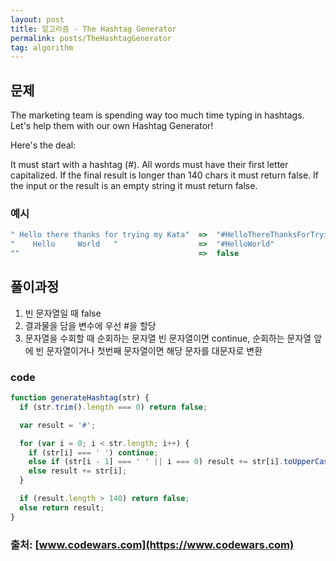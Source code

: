 ```yaml
---
layout: post
title: 알고리즘 - The Hashtag Generator
permalink: posts/TheHashtagGenerator
tag: algorithm
---
```


## 문제

The marketing team is spending way too much time typing in hashtags.
Let's help them with our own Hashtag Generator!

Here's the deal:

It must start with a hashtag (#).
All words must have their first letter capitalized.
If the final result is longer than 140 chars it must return false.
If the input or the result is an empty string it must return false.

### 예시

```javascript
" Hello there thanks for trying my Kata"  =>  "#HelloThereThanksForTryingMyKata"
"    Hello     World   "                  =>  "#HelloWorld"
""                                        =>  false
```

## 풀이과정

1. 빈 문자열일 때 false
2. 결과물을 담을 변수에 우선 #을 할당
3. 문자열을 수회할 때 순회하는 문자열 빈 문자열이면 continue, 순회하는 문자열 앞에 빈 문자열이거나 첫번째 문자열이면 해당 문자를 대문자로 변환

### code

```javascript
function generateHashtag(str) {
  if (str.trim().length === 0) return false;

  var result = '#';

  for (var i = 0; i < str.length; i++) {
    if (str[i] === ' ') continue;
    else if (str[i - 1] === ' ' || i === 0) result += str[i].toUpperCase();
    else result += str[i];
  }

  if (result.length > 140) return false;
  else return result;
}
```

### 출처: [www.codewars.com](https://www.codewars.com)
